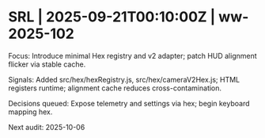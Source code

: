 # SRL | 2025-09-21T00:10:00Z | ww-2025-102

Focus: Introduce minimal Hex registry and v2 adapter; patch HUD alignment flicker via stable cache.

Signals: Added src/hex/hexRegistry.js, src/hex/cameraV2Hex.js; HTML registers runtime; alignment cache reduces cross-contamination.

Decisions queued: Expose telemetry and settings via hex; begin keyboard mapping hex.

Next audit: 2025-10-06
